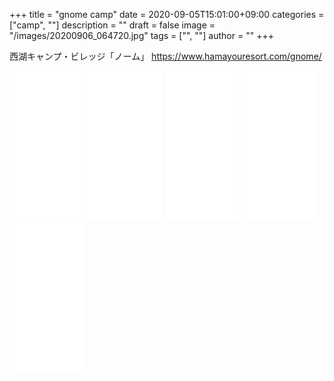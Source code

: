 ﻿+++
title = "gnome camp"
date = 2020-09-05T15:01:00+09:00
categories = ["camp", ""]
description = ""
draft = false
image = "/images/20200906_064720.jpg"
tags = ["", ""]
author = ""
+++


西湖キャンプ・ビレッジ「ノーム」
https://www.hamayouresort.com/gnome/






<iframe style="width:120px;height:240px;" marginwidth="0" marginheight="0" scrolling="no" frameborder="0" src="//rcm-fe.amazon-adsystem.com/e/cm?lt1=_blank&bc1=000000&IS2=1&bg1=FFFFFF&fc1=000000&lc1=0000FF&t=yokochi-22&language=ja_JP&o=9&p=8&l=as4&m=amazon&f=ifr&ref=as_ss_li_til&asins=B07TDC353X&linkId=c267378b25df9f1e1d3560d3a3a920c0"></iframe>

<iframe style="width:120px;height:240px;" marginwidth="0" marginheight="0" scrolling="no" frameborder="0" src="//rcm-fe.amazon-adsystem.com/e/cm?lt1=_blank&bc1=000000&IS2=1&bg1=FFFFFF&fc1=000000&lc1=0000FF&t=yokochi-22&language=ja_JP&o=9&p=8&l=as4&m=amazon&f=ifr&ref=as_ss_li_til&asins=B00AGOL9UK&linkId=5ba68af2d5390ccaeb5212a2b8790380"></iframe>

<iframe style="width:120px;height:240px;" marginwidth="0" marginheight="0" scrolling="no" frameborder="0" src="//rcm-fe.amazon-adsystem.com/e/cm?lt1=_blank&bc1=000000&IS2=1&bg1=FFFFFF&fc1=000000&lc1=0000FF&t=yokochi-22&language=ja_JP&o=9&p=8&l=as4&m=amazon&f=ifr&ref=as_ss_li_til&asins=B06XJ3NLG6&linkId=b83f32b67d0048ae526b0c0f8d7dced4"></iframe>

<iframe style="width:120px;height:240px;" marginwidth="0" marginheight="0" scrolling="no" frameborder="0" src="//rcm-fe.amazon-adsystem.com/e/cm?lt1=_blank&bc1=000000&IS2=1&bg1=FFFFFF&fc1=000000&lc1=0000FF&t=yokochi-22&language=ja_JP&o=9&p=8&l=as4&m=amazon&f=ifr&ref=as_ss_li_til&asins=4779636817&linkId=4829f99ce302e2b8656b293812c12a58"></iframe>

<iframe style="width:120px;height:240px;" marginwidth="0" marginheight="0" scrolling="no" frameborder="0" src="//rcm-fe.amazon-adsystem.com/e/cm?lt1=_blank&bc1=000000&IS2=1&bg1=FFFFFF&fc1=000000&lc1=0000FF&t=yokochi-22&language=ja_JP&o=9&p=8&l=as4&m=amazon&f=ifr&ref=as_ss_li_til&asins=B01N6RUPS8&linkId=bc40e0a07f3b1de281ce54783eed423c"></iframe>

<a href="https://hb.afl.rakuten.co.jp/ichiba/1d239764.89c375a6.1d239765.cef631db/?pc=https%3A%2F%2Fitem.rakuten.co.jp%2Fsmile88%2Fa13017%2F&link_type=pict&ut=eyJwYWdlIjoiaXRlbSIsInR5cGUiOiJwaWN0Iiwic2l6ZSI6IjEyOHgxMjgiLCJuYW0iOjEsIm5hbXAiOiJyaWdodCIsImNvbSI6MSwiY29tcCI6ImRvd24iLCJwcmljZSI6MSwiYm9yIjoxLCJjb2wiOjEsImJidG4iOjEsInByb2QiOjAsImFtcCI6ZmFsc2V9" target="_blank" rel="nofollow sponsored noopener" style="word-wrap:break-word;"  ><img src="https://hbb.afl.rakuten.co.jp/hgb/1d239764.89c375a6.1d239765.cef631db/?me_id=1221746&item_id=10064539&pc=https%3A%2F%2Fthumbnail.image.rakuten.co.jp%2F%400_mall%2Fsmile88%2Fcabinet%2Fmaster%2F1st%2Fa13017.jpg%3F_ex%3D128x128&s=128x128&t=pict" border="0" style="margin:2px" alt="" title=""></a>

